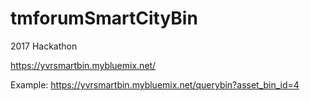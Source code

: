 # tmforumSmartCityBin
2017 Hackathon 

https://yvrsmartbin.mybluemix.net/

Example:
   https://yvrsmartbin.mybluemix.net/querybin?asset_bin_id=4
   
  
